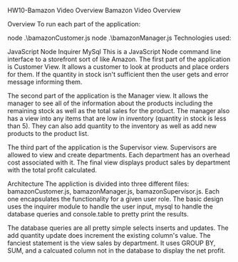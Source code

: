 
HW10-Bamazon
Video Overview
Bamazon Video Overview

Overview
To run each part of the application:


node .\bamazonCustomer.js
node .\bamazonManager.js
Technologies used:

JavaScript
Node
Inquirer
MySql
This is a JavaScript Node command line interface to a storefront sort of like Amazon. The first part of the application is Customer View. It allows a customer to look at products and place orders for them. If the quantity in stock isn't sufficient then the user gets and error message informing them.

The second part of the application is the Manager view. It allows the manager to see all of the information about the products including the remaining stock as well as the total sales for the product. The manager also has a view into any items that are low in inventory (quantity in stock is less than 5). They can also add quantity to the inventory as well as add new products to the product list.

The third part of the application is the Supervisor view. Supervisors are allowed to view and create departments. Each department has an overhead cost associated with it. The final view displays product sales by department with the total profit calculated.

Architecture
The appliction is divided into three different files: bamazonCustomer.js, bamazonManager.js, bamazonSupervisor.js. Each one encapsulates the functionality for a given user role. The basic design uses the inquirer module to handle the user input, mysql to handle the database queries and console.table to pretty print the results.

The database queries are all pretty simple selects inserts and updates. The add quantity update does increment the existing column's value. The fanciest statement is the view sales by department. It uses GROUP BY, SUM, and a calcuated column not in the database to display the net profit.
